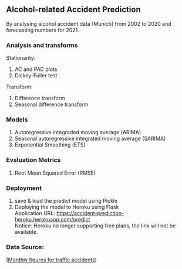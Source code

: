 ## Alcohol-related Accident Prediction
By analysing alcohol accident data (Munich) from 2002 to 2020 and forecasting numbers for 2021.

### Analysis and transforms
Stationarity:  
1) AC and PAC plots
2) Dickey-Fuller test

Transform:
1) Difference transform
2) Seasonal difference transform

### Models
1) Autoregressive integraded moving average (ARIMA)
2) Seasonal autoregressive integrated moving average (SARIMA)
3) Exponential Smoothing (ETS) 

### Evaluation Metrics
1) Root Mean Squared Error (RMSE)

### Deployment
1) save & load the predict model using Pickle
2) Deploying the model to Heroku using Flask  
Application URL: https://accident-prediction-heroku.herokuapp.com/predict  
Notice: Heroku no longer supporting free plans, the link will not be available.

### Data Source:
([Monthly figures for traffic accidents](https://opendata.muenchen.de/dataset/monatszahlen-verkehrsunfaelle/resource/40094bd6-f82d-4979-949b-26c8dc00b9a7))